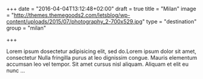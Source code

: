 +++
date = "2016-04-04T13:12:48+02:00"
draft = true
title = "Milan"
image = "http://themes.themegoods2.com/letsblog/wp-content/uploads/2015/07/photography_2-700x529.jpg"
type = "destination"
group = "milan"

+++

Lorem ipsum dosectetur adipisicing elit, sed do.Lorem ipsum dolor sit amet, consectetur Nulla fringilla purus at leo dignissim congue. Mauris elementum accumsan leo vel tempor. Sit amet cursus nisl aliquam. Aliquam et elit eu nunc …